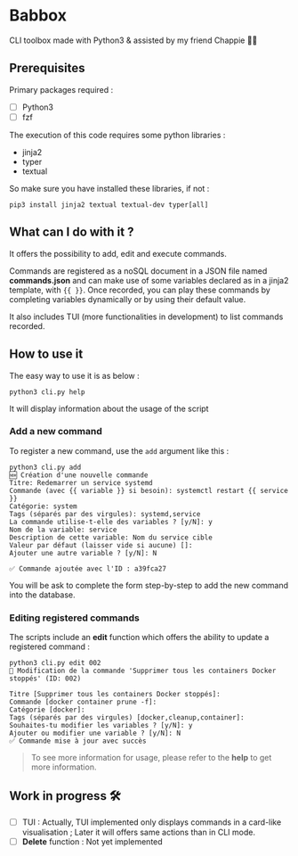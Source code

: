 # Babbox
CLI toolbox made with Python3 &amp; assisted by my friend Chappie :technologist:

## Prerequisites

Primary packages required :

- [ ] Python3
- [ ] fzf

The execution of this code requires some python libraries : 

 - jinja2
 - typer
 - textual

So make sure you have installed these libraries, if not : 

```
pip3 install jinja2 textual textual-dev typer[all]
```

## What can I do with it ?

It offers the possibility to add, edit and execute commands. 

Commands are registered as a noSQL document in a JSON file named **commands.json** and can make use of some variables declared as in a jinja2 template, with `{{ }}`.
Once recorded, you can play these commands by completing variables dynamically or by using their default value.

It also includes TUI (more functionalities in development) to list commands recorded.

## How to use it

The easy way to use it is as below : 

```
python3 cli.py help
```

It will display information about the usage of the script


### Add a new command

To register a new command, use the `add` argument like this : 

```
python3 cli.py add
🆕 Création d'une nouvelle commande
Titre: Redemarrer un service systemd
Commande (avec {{ variable }} si besoin): systemctl restart {{ service }}
Catégorie: system
Tags (séparés par des virgules): systemd,service
La commande utilise-t-elle des variables ? [y/N]: y
Nom de la variable: service
Description de cette variable: Nom du service cible
Valeur par défaut (laisser vide si aucune) []:
Ajouter une autre variable ? [y/N]: N

✅ Commande ajoutée avec l'ID : a39fca27
```

You will be ask to complete the form step-by-step to add the new command into the database.


### Editing registered commands

The scripts include an **edit** function which offers the ability to update a registered command : 

```
python3 cli.py edit 002
📝 Modification de la commande 'Supprimer tous les containers Docker stoppés' (ID: 002)

Titre [Supprimer tous les containers Docker stoppés]:
Commande [docker container prune -f]:
Catégorie [docker]:
Tags (séparés par des virgules) [docker,cleanup,container]:
Souhaites-tu modifier les variables ? [y/N]: y
Ajouter ou modifier une variable ? [y/N]: N
✅ Commande mise à jour avec succès
```


> To see more information for usage, please refer to the **help** to get more information.


## Work in progress 🛠️

- [ ] TUI : Actually, TUI implemented only displays commands in a card-like visualisation ; Later it will offers same actions than in CLI mode.
- [ ] **Delete** function : Not yet implemented
